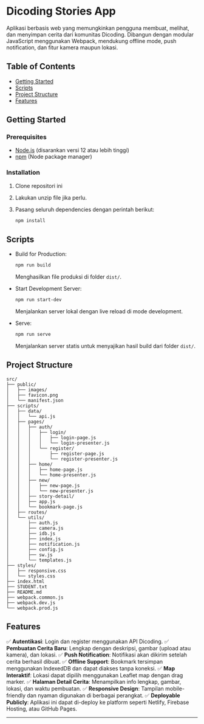 # Dicoding Stories App

Aplikasi berbasis web yang memungkinkan pengguna membuat, melihat, dan menyimpan cerita dari komunitas Dicoding. Dibangun dengan modular JavaScript menggunakan Webpack, mendukung offline mode, push notification, dan fitur kamera maupun lokasi.

## Table of Contents

* [Getting Started](#getting-started)
* [Scripts](#scripts)
* [Project Structure](#project-structure)
* [Features](#features)

## Getting Started

### Prerequisites

* [Node.js](https://nodejs.org/) (disarankan versi 12 atau lebih tinggi)
* [npm](https://www.npmjs.com/) (Node package manager)

### Installation

1. Clone repositori ini 
2. Lakukan unzip file jika perlu.
3. Pasang seluruh dependencies dengan perintah berikut:

   ```bash
   npm install
   ```

## Scripts

* Build for Production:

  ```bash
  npm run build
  ```

  Menghasilkan file produksi di folder `dist/`.

* Start Development Server:

  ```bash
  npm run start-dev
  ```

  Menjalankan server lokal dengan live reload di mode development.

* Serve:

  ```bash
  npm run serve
  ```

  Menjalankan server statis untuk menyajikan hasil build dari folder `dist/`.

## Project Structure

```
src/
├── public/
│   ├── images/
│   ├── favicon.png
│   └── manifest.json
├── scripts/
│   ├── data/
│   │   └── api.js
│   ├── pages/
│   │   ├── auth/
│   │   │   ├── login/
│   │   │   │   ├── login-page.js
│   │   │   │   └── login-presenter.js
│   │   │   └── register/
│   │   │       ├── register-page.js
│   │   │       └── register-presenter.js
│   │   ├── home/
│   │   │   ├── home-page.js
│   │   │   └── home-presenter.js
│   │   ├── new/
│   │   │   ├── new-page.js
│   │   │   └── new-presenter.js
│   │   ├── story-detail/
│   │   ├── app.js
│   │   └── bookmark-page.js
│   ├── routes/
│   └── utils/
│       ├── auth.js
│       ├── camera.js
│       ├── idb.js
│       ├── index.js
│       ├── notification.js
│       ├── config.js
│       ├── sw.js
│       └── templates.js
├── styles/
│   ├── responsive.css
│   └── styles.css
├── index.html
├── STUDENT.txt
├── README.md
├── webpack.common.js
├── webpack.dev.js
└── webpack.prod.js
```

## Features

✅ **Autentikasi**: Login dan register menggunakan API Dicoding.
✅ **Pembuatan Cerita Baru**: Lengkap dengan deskripsi, gambar (upload atau kamera), dan lokasi.
✅ **Push Notification**: Notifikasi akan dikirim setelah cerita berhasil dibuat.
✅ **Offline Support**: Bookmark tersimpan menggunakan IndexedDB dan dapat diakses tanpa koneksi.
✅ **Map Interaktif**: Lokasi dapat dipilih menggunakan Leaflet map dengan drag marker.
✅ **Halaman Detail Cerita**: Menampilkan info lengkap, gambar, lokasi, dan waktu pembuatan.
✅ **Responsive Design**: Tampilan mobile-friendly dan nyaman digunakan di berbagai perangkat.
✅ **Deployable Publicly**: Aplikasi ini dapat di-deploy ke platform seperti Netlify, Firebase Hosting, atau GitHub Pages.

---